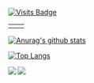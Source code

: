 [![Visits Badge](https://badges.pufler.dev/visits/summerscar/summerscar)](https://github.com/summerscar)

<table>
<tr>
<td valign="top" width="50%">

<!-- waka-box start -->
<!-- waka-box end -->

</td>
<td valign="top" width="50%">

<!-- steam-box start -->
<!-- steam-box end -->

</td>
</tr>
</table>

[![Anurag's github stats]()](https://github.com/summerscar)

[![Top Langs]()](https://github.com/summerscar)

<div>
<a href="https://github.com/summerscar">
  <img align="left" src="https://github-readme-stats.vercel.app/api?username=summerscar&count_private=true&show_icons=true&hide=issues" />
</a>
<a href="https://github.com/summerscar">
  <img align="left" src="https://github-readme-stats.vercel.app/api/top-langs/?username=summerscar&layout=compact" />
</a>
</div>